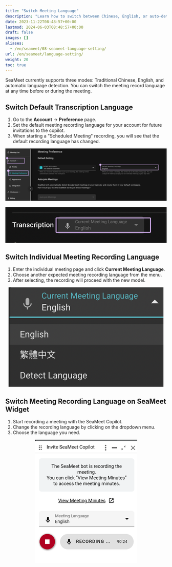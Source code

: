 ```yaml
---
title: "Switch Meeting Language"
description: "Learn how to switch between Chinese, English, or auto-detection for SeaMeet transcriptions before or during meetings."
date: 2023-11-22T08:48:57+00:00
lastmod: 2024-06-03T08:48:57+00:00
draft: false
images: []
aliases:
  - /en/seameet/08-seameet-language-setting/
url: /en/seameet/language-setting/  
weight: 20
toc: true
---
```


SeaMeet currently supports three modes: Traditional Chinese, English, and automatic language detection. You can switch the meeting record language at any time before or during the meeting.

## Switch Default Transcription Language

1. Go to the **Account** -> **Preference** page.
2. Set the default meeting recording language for your account for future invitations to the copilot. 
3. When starting a "Scheduled Meeting" recording, you will see that the default recording language has changed.

<center>

<img src="/images/seameet-en/08-seameet-language-setting/default-seameet-meeting-recording-language.png" alt="Default SeaMeet Meeting Recording Language"/>

</center>

<br/>

<center>

<img src="/images/seameet-en/08-seameet-language-setting/view-default-language-in-seameet-meeting.png" alt="View Default Language in SeaMeet Meeting"/>

</center>

## Switch Individual Meeting Recording Language

1. Enter the individual meeting page and click **Current Meeting Language**.
2. Choose another expected meeting recording language from the menu.
3. After selecting, the recording will proceed with the new model.

<center>

<img src="/images/seameet-en/08-seameet-language-setting/switch-individual-seameet-meeting-recording-language.png" alt="Switch Individual SeaMeet Meeting Recording Language"/>

</center>

## Switch Meeting Recording Language on SeaMeet Widget

1. Start recording a meeting with the SeaMeet Copilot.
2. Change the recording language by clicking on the dropdown menu.
3. Choose the language you need.

<center>

<img src="/images/seameet-en/08-seameet-language-setting/switch-individual-seameet-recording-language-in-widget.png" alt="Switch Individual SeaMeet Meeting Recording Language"/>

</center>